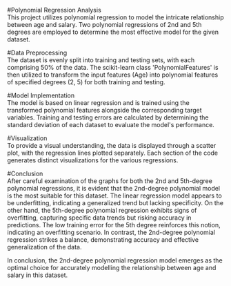#Polynomial Regression Analysis <br />
This project utilizes polynomial regression to model the intricate relationship between age and salary. 
Two polynomial regressions of 2nd and 5th degrees are employed to determine the most effective model for the given dataset.

#Data Preprocessing<br />
The dataset is evenly split into training and testing sets, with each comprising 50% of the data. 
The scikit-learn class 'PolynomialFeatures' is then utilized to transform the input features (Age) into polynomial features of specified degrees (2, 5) for both training and testing.

#Model Implementation <br />
The model is based on linear regression and is trained using the transformed polynomial features alongside the corresponding target variables. 
Training and testing errors are calculated by determining the standard deviation of each dataset to evaluate the model's performance.

#Visualization <br />
To provide a visual understanding, the data is displayed through a scatter plot, with the regression lines plotted separately. Each section of the code generates distinct visualizations for the various regressions.

#Conclusion <br />
After careful examination of the graphs for both the 2nd and 5th-degree polynomial regressions, it is evident that the 2nd-degree polynomial model is the most suitable for this dataset. 
The linear regression model appears to be underfitting, indicating a generalized trend but lacking specificity. 
On the other hand, the 5th-degree polynomial regression exhibits signs of overfitting, capturing specific data trends but risking accuracy in predictions. 
The low training error for the 5th degree reinforces this notion, indicating an overfitting scenario. 
In contrast, the 2nd-degree polynomial regression strikes a balance, demonstrating accuracy and effective generalization of the data.

In conclusion, the 2nd-degree polynomial regression model emerges as the optimal choice for accurately modelling the relationship between age and salary in this dataset.
